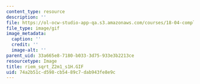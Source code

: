 ```yaml
---
content_type: resource
description: ''
file: https://ol-ocw-studio-app-qa.s3.amazonaws.com/courses/18-04-complex-variables-with-applications-fall-1999/74a2b51cd598cb5489c7dab943fe8e9c_riem_sqrt_Z2m1_s1H.GIF
file_type: image/gif
image_metadata:
  caption: ''
  credit: ''
  image-alt: ''
parent_uid: 33a665e8-7180-b033-3d75-933e3b2213ce
resourcetype: Image
title: riem_sqrt_Z2m1_s1H.GIF
uid: 74a2b51c-d598-cb54-89c7-dab943fe8e9c
---
```

